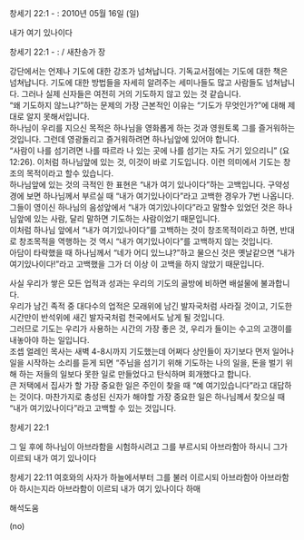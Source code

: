 창세기 22:1 - : 
2010년 05월 16일 (일)

내가 여기 있나이다



창세기 22:1 - : / 새찬송가  장


강단에서는 언제나 기도에 대한 강조가 넘쳐납니다. 기독교서점에는 기도에 대한 책은 넘쳐납니다. 기도에 대한 방법들을 자세히 알려주는 세미나들도 많고 사람들도 넘쳐납니다. 
 그러나 실제 신자들은 여전히 거의 기도하지 않고 있는 것 같습니다.  
“왜 기도하지 않느냐?”하는 문제의 가장 근본적인 이유는 “기도가 무엇인가?”에 대해 제대로 알지 못해서입니다.    
하나님이 우리를 지으신 목적은 하나님을 영화롭게 하는 것과 영원토록 그를 즐거워하는 것입니다. 그런데 영광돌리고 즐거워하려면 하나님앞에 있어야 합니다.     
“사람이 나를 섬기려면 나를 따르라 나 있는 곳에 나를 섬기는 자도 거기 있으리니” (요 12:26). 이처럼 하나님앞에 있는 것, 이것이 바로 기도입니다. 
 이런 의미에서 기도는 창조의 목적이라고 할수 있습니다.  
하나님앞에 있는 것의 극적인 한 표현은 “내가 여기 있나이다”하는 고백입니다. 
구약성경에 보면 하나님께서 부르실 때 “내가 여기있나이다”라고 고백한 경우가 7번 나옵니다. 그들이 영이신 하나님의 음성앞에서 “내가 여기있나이다”라고 말할수 있었던 것은  하나님앞에 있는 사람, 달리 말하면 기도하는 사람이었기 때문입니다.  
이처럼 하나님 앞에서  “내가 여기있나이다”를 고백하는 것이 창조목적이라고 하면, 반대로 창조목적을 역행하는 것 역시 “내가 여기있나이다”를 고백하지 않는 것입니다.   
아담이 타락했을 때 하나님께서 “네가 어디 있느냐?”하고 물으신 것은 옛날같으면 “내가 여기있나이다!”라고 고백했을 그가 더 이상 이 고백을 하지 않았기 때문입니다.


사실 우리가 쌓은 모든 업적과 성과는 우리의 기도의 골방에 비하면 배설물에 불과합니다.    
우리가 남긴 족적 중 대다수의 업적은 모래위에 남긴 발자국처럼 사라질 것이고, 기도한 시간만이 반석위에 새긴 발자국처럼 천국에서도 남게 될 것입니다.  
그러므로 기도는 우리가 사용하는 시간의 가장 좋은 것, 우리가 들이는 수고의 고갱이를 내놓아야 하는 일입니다.   
조셉 얼레인 목사는 새벽 4-8시까지 기도했는데 어쩌다 상인들이 자기보다 먼저 일어나 일을 시작하는 소리를 듣게 되면 “주님을 섬기기 위해 기도하는 나의 일을, 돈을 벌기 위해 하는 저들의 일보다 못한 일로 만들었다고 탄식하며 회개했다고 합니다.   
큰 저택에서 집사가 할 가장 중요한 일은 주인이 찾을 때 “예 여기있습니다”라고 대답하는 것이다. 마찬가지로 충성된 신자가 해야할 가장 중요한 일은 하나님께서 찾으실 때 “내가 여기있나이다”라고 고백할 수 있는 것입니다.  

창세기 22:1   

그 일 후에 하나님이 아브라함을 시험하시려고 그를 부르시되 아브라함아 하시니 그가 이르되 내가 여기 있나이다   

창세기 22:11  여호와의 사자가 하늘에서부터 그를 불러 이르시되 아브라함아 아브라함아 하시는지라 아브라함이 이르되 내가 여기 있나이다 하매

해석도움





(no)